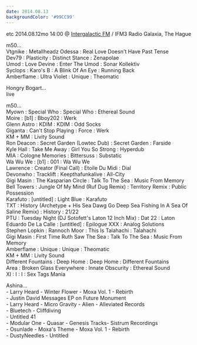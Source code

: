 ```yaml
---
date: 2014.08.13
backgroundColor: '#99CC99'
---
```


etc 2014.08.12mo 14:00 @ [Intergalactic FM](http://www.intergalacticfm.com/) / IFM3 Radio Galaxia, The Hague  

m50...  
Vtgnike : Metallheadz Odessa : Real Love Doesn't Have Past Tense  
Dev79 : Plasticity : Distinct Stance : Zenapolae  
Umod : Love Devine : Enter The Umod : Sonar Kollektiv  
Syclops : Karo's B : A Blink Of An Eye : Running Back  
Amberflame : Ultra Violet : Unique : Theomatic  

Hongry Bogart...  
live  

m50...  
Myown : Special Who : Special Who : Ethereal Sound  
Moire : \[b1\] : Bboy202 : Werk  
Glenn Astro : KDIM : KDIM : Odd Socks  
Giganta : Can't Stop Playing : Force : Werk  
KM + MM : Livity Sound  
Ron Deacon : Secret Garden (Lowtec Dub) : Secret Garden : Farside  
Kyle Hall : Take Me Away : Girl You So Strong : Hyperdub  
MIA : Cologne Memories : Bittersuss : Substatic  
Wa Wu We : \[b1\] : 001 : Wa Wu We  
Lawrence : Creator (Final Call) : Etoile Du Midi : Dial  
Devonwho : Tracklift : Keepthafunkalive : All-City  
Gigi Masin : The Kasparian Circle : Talk To The Sea : Music From Memory  
Bell Towers : Jungle Of My Mind (Ruf Dug Remix) : Territory Remix : Public Possession  
Karafuto : \[untitled\] : Light Blue : Karafuto  
TXT : History (Archetype + His Sea Dawg Go Deep Sea Fishing In A Sea Of Saline Remix) : History : 21/22  
PTU : Tuesday Night (DJ Sotofett's Laton 12 Inch Mix) : Dat 22 : Laton  
Eduardo De La Calle : \[untitled\] : Epilogue XXX : Analog Solutions  
Stephen Lopkin : Rannoch Moor : This Is Talahachi : Talahachi  
Gigi Masin : First Time Ruth Saw The Sea : Talk To The Sea : Music From Memory  
Amberflame : Unique : Unique : Theomatic  
KM + MM : Livity Sound  
Different Fountains : Deep Home : Deep Home : Different Fountains  
Area : Broken Glass Everywhere : Innate Obscurity : Ethereal Sound  
XI : I : I : Sex Tags Mania  

Ashina...  
\- Larry Heard - Winter Flower - Moxa Vol. 1 - Rebirth  
\- Justin David Messages EP on Future Monument  
\- Larry Heard - Micro Gravity - Alien - Alleviated Records  
\- Bluetech - Cliffdiving  
\- Untitled 41  
\- Modular One - Quasar - Genesis Tracks- Sistrum Recordings  
\- Osunlade - Moxa's Theme - Moxa Vol. 1 - Rebirth  
\- DustyNeedles - Untitled